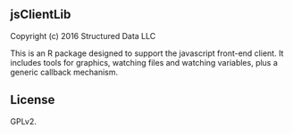 
jsClientLib
-----------

Copyright (c) 2016 Structured Data LLC

This is an R package designed to support the javascript front-end client.
It includes tools for graphics, watching files and watching variables,
plus a generic callback mechanism.

License
-------

GPLv2.

